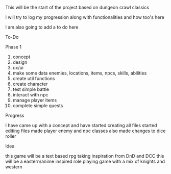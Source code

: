 This will be the start of the project based on dungeon crawl classics

I will try to log my progression along with functionalities and how too's here

I am also going to add a to do here

To-Do

Phase 1
1. concept
2. design
3. ux/ui
4. make some data enemies, locations, items, npcs, skills, abilities
5. create util functions
6. create character
7. test simple battle
8. interact with npc
9. manage player items
10. complete simple quests

Progress

I have came up with a concept and have started creating all files
started editing files made player enemy and npc classes also made changes to dice roller

Idea

this game will be a text based rpg taking inspiration from DnD and DCC
this will be a eastern/anime inspired role playing game with a mix of knights and western